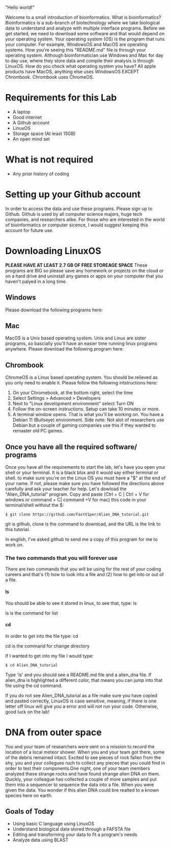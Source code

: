 "Hello world!"

Welcome to a small introduction of bioinformatics. What is bioinformatics? Bioinformatics is a sub-branch of biotechnology where we take biological data to understand and analyze with multiple interface programs. Before we get started, we need to download some software and that would depend on your operating system. Your operating system (OS) is the program that runs your computer. For example, WindowsOS and MacOS are operating systems. How you're seeing this "README.md" file is through your operating system. Although bioinformatician use Windows and Mac for day to day use, where they store data and compile their analysis is through LinuxOS. How do you check what operating system you have? All apple products have MacOS, anything else uses WindowsOS EXCEPT Chrombook. Chrombook uses ChromeOS. 

# Requirements for this Lab
* A laptop
* Good internet
* A Github account
* LinuxOS
* Storage space (At least 15GB)
* An open mind set

# What is not required 
* Any prior history of coding

# Setting up your Github account
In order to access the data and use these programs. Please sign up to Github. Github is used by all computer science majors, huge tech companies, and researchers alike. For those who are interested in the world of bioinformatics or computer sicence, I would suggest keeping this account for future use. 

# Downloading LinuxOS

**PLEASE HAVE AT LEAST 2.7 GB OF FREE STOREAGE SPACE**
These programs are BIG so please save any homework or projects on the cloud or on a hard drive and uninstall any games or apps on your computer that you haven't palyed in a long time. 

## Windows
Please download the following programs here:


## Mac
MacOS is a Unix based operating system. Unix and Linux are sister programs, so bascially you'll have an easier time running linux programs anywhere. Please download the following program here:

## Chrombook
ChromeOS is a Linux based operating system. You should be relieved as you only need to enable it. Please follow the following intstructions here: 

1. On your Chromebook, at the bottom right, select the time
2. Select Settings > Advanced > Developers 
3. Next to "Linux development environment" select Turn ON
4. Follow the on-screen instructions. Setup can take 10 minutes or more. 
5. A terminal window opens. That is what you'll be working on. You have a Debian 11 (Bullseye) environment. Side note: Not alot of researchers use Debian but a couple of gaming companies use this if they wanted to remaster old PC games. 

## Once you have all the required software/ programs
Once you have all the requirements to start the lab, let's have you open your shell or your terminal. It is a black blox and it would say either terminal or shell. to make sure you're on the Linux OS you must have a "$" at the end of your name. If not, please make sure you have followed the directions above carefully and ask your teacher for help. Let's dowload the "Alien_DNA_tutorial" program. Copy and paste (Ctrl + C | Ctrl + V for windows or command + C| command +V for mac) this code in your terminal/shell without the $:

```
$ git clone https://github.com/FastV1per/Alien_DNA_tutorial.git
```

git is github, clone is the command to download, and the URL is the link to this tutorial.

In english, I've asked github to send me a copy of this program for me to work on.

### The two commands that you will forever use

There are two commands that you will be using for the rest of your coding careers and that's (1) how to look into a file and (2) how to get into or out of a file.

#### ls
You should be able to see it stored in linux, to see that, type: ls

ls is the command for list

#### cd
In order to get into the file type: cd

cd is the command for change directory 

If I wanted to get into my file I would type: 

```
$ cd Alien_DNA_tutorial
```
Type 'ls' and you should see a README.md file and a alien_dna file. If alien_dna is highlighted a different color, that means you can jump into that file using the cd command. 

If you do not see Alien_DNA_tutorial as a file make sure you have copied and pasted correctly, LinuxOS is case sensitive, meaning, if there is one letter off linux will give you a error and will not run your code. Otherwise, good luck on the lab!

# DNA from outer space
You and your team of researchers were sent on a mission to record the location of a local meteor shower. When you and your team got there, some of the debris remained intact. Excited to see pieces of rock fallen from the shy, you and your collegues ruch to collect any pieces that you could find in order to test their components.One night, one of your team members analyzed these strange rocks and have found strange alien DNA on them. Quickly, your colleague has collected a couple of more samples and put them into a sequencer to sequence the data into a file. When you were given the data. You wonder if this alien DNA could bre realted to a known species here on earth.


## Goals of Today
* Using basic C language using LinuxOS 
* Understand biological data stored through a FAFSTA file
* Editing and transforming your data to fit a program's needs
* Analyze data using BLAST




